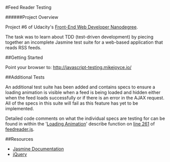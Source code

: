 #Feed Reader Testing

######Project Overview

Project #6 of Udacity's [Front-End Web Developer Nanodegree](https://www.udacity.com/course/front-end-web-developer-nanodegree--nd001).

The task was to learn about TDD (test-driven development) by piecing together an incomplete Jasmine test suite for a web-based application that reads RSS feeds.

##Getting Started

Point your browser to: http://javascript-testing.mikejoyce.io/

##Additional Tests

An additional test suite has been added and contains specs to ensure a loading animation is visible when a feed is being loaded and hidden either when the feed loads successfully or if there is an error in the AJAX request. All of the specs in this suite will fail as this feature has yet to be implemented.

Detailed code comments on what the individual specs are testing for can be found in within the '[Loading Animation](https://github.com/mikejoyceio/javascript-testing/blob/master/jasmine/spec/feedreader.js#L261)' describe function on [line 261](https://github.com/mikejoyceio/javascript-testing/blob/master/jasmine/spec/feedreader.js#L261) of [feedreader.js](https://github.com/mikejoyceio/javascript-testing/blob/master/jasmine/spec/feedreader.js).

##Resources

- [Jasmine Documentation](http://jasmine.github.io/2.1/introduction.html)
- [jQuery](https://api.jquery.com/)
